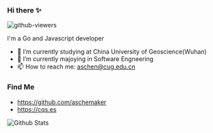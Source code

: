 ### Hi there ✨ 
![github-viewers](https://komarev.com/ghpvc/?username=aschenmaker&style=flat-square)

I'm a Go and Javascript developer

- 🔭 I’m currently studying at China University of Geoscience(Wuhan)
- 🌱 I’m currently majoying in Software Engneering
- 📫 How to reach me: aschen@cug.edu.cn

### Find Me
- <https://github.com/aschemaker>
- <https://cqs.es>

![Github Stats](https://github-readme-stats.vercel.app/api?username=aschenmaker&show_icons=true&count_private=true)

<!--
**aschenmaker/aschenmaker** is a ✨ _special_ ✨ repository because its `README.md` (this file) appears on your GitHub profile.

Here are some ideas to get you started:

- 🔭 I’m currently working on ...
- 🌱 I’m currently learning ...
- 👯 I’m looking to collaborate on ...
- 🤔 I’m looking for help with ...
- 💬 Ask me about ...
- 📫 How to reach me: ...
- 😄 Pronouns: ...
- ⚡ Fun fact: ...
-->
